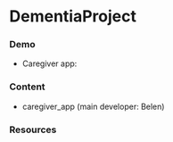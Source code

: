 # DementiaProject

### Demo 

- Caregiver app:

### Content 
- caregiver_app (main developer: Belen)

### Resources
  
